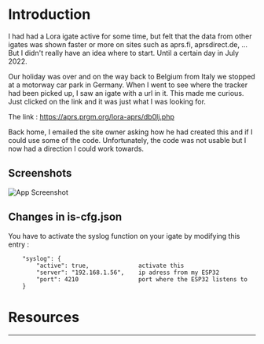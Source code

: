 # Introduction

I had had a Lora igate active for some time, but felt that the data from other igates was shown faster or more on sites such as aprs.fi, aprsdirect.de, ...  
But I didn't really have an idea where to start. Until a certain day in July 2022.

Our holiday was over and on the way back to Belgium from Italy we stopped at a motorway car park in Germany. When I went to see where the tracker had been picked up, I saw an igate with a url in it. This made me curious. Just clicked on the link and it was just what I was looking for.

The link : https://aprs.prgm.org/lora-aprs/db0lj.php

Back home, I emailed the site owner asking how he had created this and if I could use some of the code. Unfortunately, the code was not usable but I now had a direction I could work towards.

## Screenshots

![App Screenshot](https://via.placeholder.com/468x300?text=App+Screenshot+Here)

## Changes in is-cfg.json
You have to activate the syslog function on your igate by modifying this entry :

```
 	"syslog": {
		"active": true,              activate this
		"server": "192.168.1.56",    ip adress from my ESP32
		"port": 4210                 port where the ESP32 listens to
	}
```

# Resources


******
